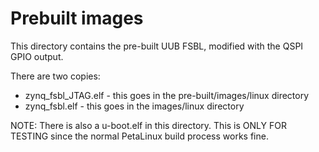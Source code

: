 # Prebuilt images

This directory contains the pre-built UUB FSBL, modified with the QSPI
GPIO output.

There are two copies:

* zynq_fsbl_JTAG.elf - this goes in the pre-built/images/linux directory
* zynq_fsbl.elf - this goes in the images/linux directory

NOTE: There is also a u-boot.elf in this directory. This is ONLY FOR TESTING
since the normal PetaLinux build process works fine.
